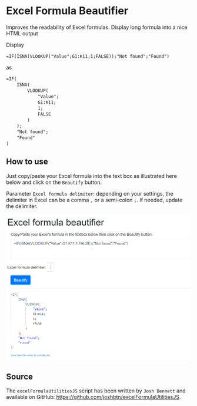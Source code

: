 # Excel Formula Beautifier

Improves the readability of Excel formulas. Display long formula into a nice HTML output

Display

```
=IF(ISNA(VLOOKUP("Value";G1:K11;1;FALSE));"Not found";"Found")
```

as

```
=IF(
    ISNA(
        VLOOKUP(
            "Value";
            G1:K11;
            1;
            FALSE
        )
    );
    "Not found";
    "Found"
)
```

## How to use

Just copy/paste your Excel formula into the text box as illustrated here below and click on the `Beautify` button.

Parameter `Excel formula delimiter`: depending on your settings, the delimiter in Excel can be a comma `,` or a semi-colon `;`. If needed, update the delimiter.

![excel_formatter](images/excel_formatter.png)

## Source

The `excelFormulaUtilitiesJS` script has been written by `Josh Bennett` and available on GitHub: https://github.com/joshbtn/excelFormulaUtilitiesJS.
